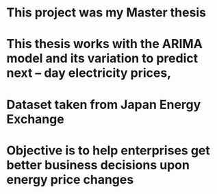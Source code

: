 # This project was my Master thesis
# This thesis works with the ARIMA model and its variation to predict next – day electricity prices,
# Dataset taken from Japan Energy Exchange
# Objective is to help enterprises get better business decisions upon energy price changes
